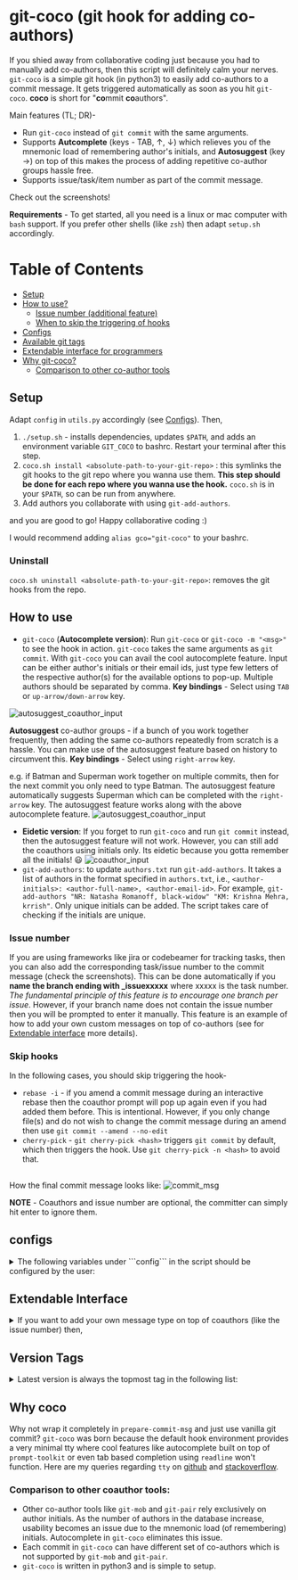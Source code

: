 # git-coco (git hook for adding co-authors)
If you shied away from collaborative coding just because you had to manually add co-authors,
then this script will definitely calm your nerves. `git-coco` is a simple git hook (in python3) to easily add co-authors to a commit
message. It gets triggered automatically as soon as you hit ```git-coco```. **coco** is short for "**co**mmit **co**authors".

Main features (TL; DR)-
* Run ```git-coco``` instead of ```git commit``` with the same arguments.
* Supports **Autcomplete** (keys - TAB, ↑, ↓) which relieves you of the mnemonic load of remembering author's
initials, and **Autosuggest** (key →) on top of this makes the process of adding repetitive 
co-author groups hassle free.
* Supports issue/task/item number as part of the commit message.

Check out the screenshots!

**Requirements** - To get started, all you need is a linux or mac computer with `bash` support. If you prefer other
shells (like `zsh`) then adapt `setup.sh` accordingly.

# Table of Contents
* [Setup](#Setup)
* [How to use?](#how-to-use)
    * [Issue number (additional feature)](#issue-number)
    * [When to skip the triggering of hooks](#skip-hooks)
* [Configs](#configs)
* [Available git tags](#version-tags)
* [Extendable interface for programmers](#extendable-interface)
* [Why git-coco?](#why-coco)
    * [Comparison to other co-author tools](#comparison-to-other-coauthor-tools)

## Setup
Adapt ```config``` in ```utils.py``` accordingly (see [Configs](#configs)). Then,
1. ```./setup.sh``` - installs dependencies, updates ```$PATH```, and adds an environment variable ```GIT_COCO```
to bashrc. Restart your terminal after this step.
2. ```coco.sh install <absolute-path-to-your-git-repo>``` : this symlinks the 
git hooks to the git repo where you wanna use them. **This step should be done for each repo where you wanna use the hook.**
```coco.sh``` is in your ```$PATH```, so can be run from anywhere.
3. Add authors you collaborate with using `git-add-authors`.

and you are good to go! Happy collaborative coding :)

I would recommend adding `alias gco="git-coco"` to your bashrc.


### Uninstall
```coco.sh uninstall <absolute-path-to-your-git-repo>```: removes the git hooks
from the repo.

## How to use
* ```git-coco``` (**Autocomplete version**): Run ```git-coco``` or ```git-coco -m "<msg>"``` to see the hook in action.
 ```git-coco``` takes the same arguments as
```git commit```. With ```git-coco``` you can avail the cool autocomplete feature. Input can be either author's initials
 or their email ids, just type few letters of the respective author(s) for the available options to pop-up. Multiple authors
 should be separated by comma. **Key bindings** - Select using ```TAB``` or ```up-arrow/down-arrow``` key.
 
 ![autosuggest_coauthor_input](screenshots/autosuggest.png)
 
  **Autosuggest** co-author groups - if a bunch of you work together frequently, then adding the same co-authors repeatedly from scratch is a hassle. You can make use
 of the autosuggest feature based on history to circumvent this. **Key bindings** - Select using ```right-arrow``` key.
 
  e.g. if Batman and Superman work together on multiple commits, then for the next commit you only need to type Batman. The autosuggest feature
 automatically suggests Superman which can be completed with the ```right-arrow``` key. The autosuggest feature works along with the above autocomplete
 feature.
 ![autosuggest_coauthor_input](screenshots/autosuggest_history.png)
 
* **Eidetic version**: If you forget to run ```git-coco``` and run ```git commit``` instead, then the autosuggest feature
will not work. However, you can still add the coauthors using initials only. Its eidetic because you gotta remember all the initials! :smiley:
![coauthor_input](screenshots/coauthor_input.png)
* ```git-add-authors```: to update ```authors.txt``` run ```git-add-authors```. It takes a list of authors
in the format specified in ```authors.txt```, i.e., ```<author-initials>: <author-full-name>, <author-email-id>```.
For example, ```git-add-authors "NR: Natasha Romanoff, black-widow" "KM: Krishna Mehra, krrish"```. 
Only unique initials can be added. The script takes care of checking if the initials are unique.

### Issue number
If you are using frameworks like jira or codebeamer for tracking tasks, then you can also add the corresponding task/issue number
to the commit message (check the screenshots). This can be done automatically if you **name the branch ending with _issuexxxxx** where xxxxx is the task number.
*The fundamental principle of this feature is to encourage one branch per issue*.
However, if your branch name does not contain the issue number then you will be prompted to enter it manually. This feature is an
example of how to add your own custom messages on top of co-authors (see for [Extendable interface](#extendable-interface) more details). 

### Skip hooks
In the following cases, you should skip triggering the hook-
* `rebase -i` - if you amend a commit message during an interactive rebase then the coauthor prompt will pop up again even if you had added them before. This is intentional. However, if you only change file(s) and do not wish to change the commit message during an amend then use 
```git commit --amend --no-edit```
* `cherry-pick` - ```git cherry-pick <hash>``` triggers ```git commit``` by default, which then triggers the hook. Use ```git cherry-pick -n <hash>``` to avoid that.



##
How the final commit message looks like:
![commit_msg](screenshots/commit_msg.png)

**NOTE** - Coauthors and issue number are optional, the committer can simply hit enter to ignore them.

## configs
<details>
<summary>The following variables under ```config``` in the script should be configured by the user: </summary>

### mutable (edit these)
* **domain** - the domain of your organization. e.g. gmail.com
* **issue_url_base** - if you are using frameworks like jira or codebeamer for tracking tasks,
                       then you can set the base url. Only one issue number per commit is supported currently. However, more can be manually added by amending the commit.
* **use_issue_in_msg** - set it to False if issue number in commit message is not needed. Default is True.

### immutable paths (preferably, edit only if necessary)
* **authors_file** - ```authors.txt``` usually is project specific and should reside in the parent directory
                                   of hooks. However, if several projects share the author list then this path can be
                                   accordingly adjusted.
* **coauthors_git_msg_file** - ```.coauthors.tmp``` is used to store the co-author message temporarily. This resides under the home directory.
* **history_file** - ```.git_coco_history``` is used to store the history of co-authors, resides under the home directory.
</details>


## Extendable Interface
<details>
<summary>If you want to add your own message type on top of coauthors (like the issue number) then, </summary>

1. simply add a custom class derived from ```CommitMessage``` in ```commit_message.py```.
You should override the property ```message``` which returns a string.
2. add a call to your custom class in ```fill_messages``` function in ```prepare-commit-msg```.
Your call should be under ```extend()``` at the appropriate place respecting the message format
as mentioned in the documenation of ```fill_messages```
3. Each custom class should have a flag variable under ```config``` in ```utils.py``` w.r.t useability. All config variables
 for this custom class should reside under its respective sub-dict, e.g., ```coauthors```, ```issue```.  
</details>

## Version Tags
<details>
<summary>Latest version is always the topmost tag in the following list:</summary>

* **v2.4** - restructured git-coco package, simple setup process
* **v2.3** - refactor code to have extendable interface for custom message types
* **v2.2** - autosuggest frequently occuring coauthor groups
* **v2.1** - single script to install/uninstall git hooks
* **v2.0** - added autocomplete version
* **v1.0** - checkout this tag to just use the eidetic version, i.e., author initials based input
</details>

## Why coco
Why not wrap it completely in `prepare-commit-msg` and just use vanilla git commit?
`git-coco` was born because the default hook environment provides a very minimal tty where cool features like
 autocomplete built on top of `prompt-toolkit` or even tab based completion using `readline` won't function.
Here are my queries regarding `tty` on [github](https://github.com/prompt-toolkit/python-prompt-toolkit/issues/1030) and 
[stackoverflow](https://stackoverflow.com/questions/59357934/autocomplete-does-not-work-within-git-hook-tty-problem).

### Comparison to other coauthor tools:
* Other co-author tools like `git-mob` and `git-pair` rely exclusively on author initials. As the number
of authors in the database increase, usability becomes an issue due to the mnemonic load (of remembering)
initials. Autocomplete in `git-coco` eliminates this issue. 
* Each commit in `git-coco` can have different set of co-authors which is not supported by `git-mob` and `git-pair`.
* `git-coco` is written in python3 and is simple to setup.
